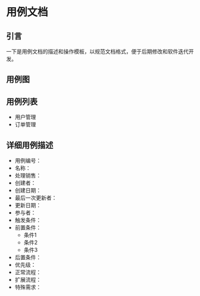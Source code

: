# 用例文档

## 引言

一下是用例文档的描述和操作模板，以规范文档格式，便于后期修改和软件迭代开发。

## 用例图

## 用例列表

* 用户管理
* 订单管理

## 详细用例描述

* 用例编号：
* 名称：
* 处理销售：
* 创建者：
* 创建日期：
* 最后一次更新者：
* 更新日期：
* 参与者：
* 触发条件：
* 前置条件：
  * 条件1
  * 条件2
  * 条件3
* 后置条件：
* 优先级：
* 正常流程：
* 扩展流程：
* 特殊需求：
